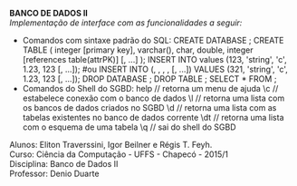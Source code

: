 <b>BANCO DE DADOS II</b><br>
<i>Implementação de interface com as funcionalidades a seguir:</i>
 - Comandos com sintaxe padrão do SQL:
 	CREATE DATABASE <dbName>;
 	CREATE TABLE <tblName>(
 		<attr1> integer [primary key],
 		<attr2> varchar(<size>),
 		<attr3> char,
 		<attr4> double,
 		<attr5> integer [references table(attrPK)]
 		[, ...]
 	);
 	INSERT INTO <tblName> values (123, 'string', 'c', 1.23, 123 [, ...]);
 #ou
  	INSERT INTO <tblName> (<attr1>, <attr2>, <attr3>, <attr4>, <attr5> [, ...]) 
 		VALUES (321, 'string', 'c', 1.23, 123 [, ...]);
 	DROP DATABASE <dbName>;
 	DROP TABLE <tblName>;
 	SELECT * FROM <tblName>;
 - Comandos do Shell do SGBD:
 	help				// retorna um menu de ajuda
	\c <NomeBanco> 		// estabelece conexão com o banco de dados <NomeBanco>
	\l 					// retorna uma lista com os bancos de dados criados no SGBD
	\d 					// retorna uma lista com as tabelas existentes no banco de dados corrente
	\dt <NomeTabela>	// retorna uma lista com o esquema de uma tabela
	\q 					// sai do shell do SGBD


Alunos: Eliton Traverssini, Igor Beilner e Régis T. Feyh.<br>
Curso: Ciência da Computação - UFFS - Chapecó - 2015/1<br>
Disciplina: Banco de Dados II<br>
Professor: Denio Duarte<br>
